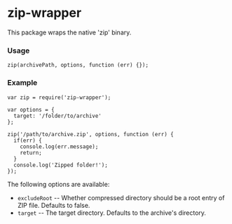 # zip-wrapper

This package wraps the native 'zip' binary.

### Usage

```
zip(archivePath, options, function (err) {});
```

### Example

```
var zip = require('zip-wrapper');

var options = {
  target: '/folder/to/archive' 
};

zip('/path/to/archive.zip', options, function (err) {
  if(err) {
    console.log(err.message);
    return;
  }
  console.log('Zipped folder!');
});
```

The following options are available:

* `excludeRoot` -- Whether compressed directory should be a root entry of ZIP file. Defaults to false.
* `target` -- The target directory. Defaults to the archive's directory.
